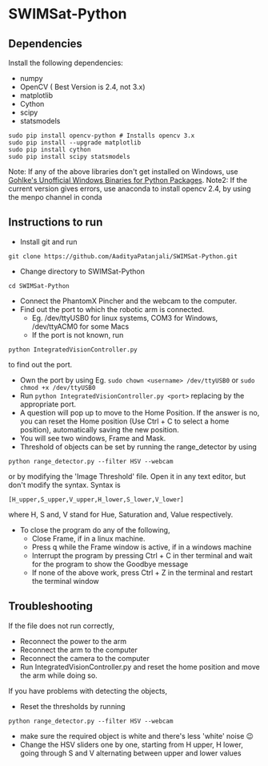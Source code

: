 # SWIMSat-Python

## Dependencies

Install the following dependencies:

- numpy
- OpenCV ( Best Version is 2.4, not 3.x)
- matplotlib
- Cython
- scipy 
- statsmodels

```
sudo pip install opencv-python # Installs opencv 3.x
sudo pip install --upgrade matplotlib
sudo pip install cython
sudo pip install scipy statsmodels
```

Note: If any of the above libraries don't get installed on Windows, use [Gohlke's Unofficial Windows Binaries for Python Packages](http://www.lfd.uci.edu/~gohlke/pythonlibs/).
Note2: If the current version gives errors, use anaconda to install opencv 2.4, by using the menpo channel in conda

## Instructions to run

- Install git and run 
```
git clone https://github.com/AadityaPatanjali/SWIMSat-Python.git
```
- Change directory to SWIMSat-Python 
```
cd SWIMSat-Python
```
- Connect the PhantomX Pincher and the webcam to the computer. 
- Find out the port to which the robotic arm is connected.
  - Eg. /dev/ttyUSB0 for linux systems, COM3 for Windows, /dev/ttyACM0 for some Macs
  - If the port is not known, run 
```
python IntegratedVisionController.py
``` 
to find out the port.
- Own the port by using Eg. ```sudo chown <username> /dev/ttyUSB0``` or ```sudo chmod +x /dev/ttyUSB0```
- Run ```python IntegratedVisionController.py <port>``` replacing <port> by the appropriate port.
- A question will pop up to move to the Home Position. If the answer is no, you can reset the Home position (Use Ctrl + C to select a home position), automatically saving the new position.
- You will see two windows, Frame and Mask.
- Threshold of objects can be set by running the range_detector by using 
```
python range_detector.py --filter HSV --webcam
``` 
or by modifying the 'Image Threshold' file. Open it in any text editor, but don't modify the syntax. Syntax is 
```
[H_upper,S_upper,V_upper,H_lower,S_lower,V_lower]
``` 
where H, S and, V stand for Hue, Saturation and, Value respectively.
- To close the program do any of the following, 
  - Close Frame, if in a linux machine.
  - Press q while the Frame window is active, if in a windows machine
  - Interrupt the program by pressing  Ctrl + C in ther terminal and wait for the program to show the Goodbye message
  - If none of the above work, press Ctrl + Z in the terminal and restart the terminal window 


## Troubleshooting

If the file does not run correctly, 
- Reconnect the power to the arm
- Reconnect the arm to the computer
- Reconnect the camera to the computer
- Run IntegratedVisionController.py and reset the home position and move the arm while doing so.

If you have problems with detecting the objects, 
- Reset the thresholds by running
```
python range_detector.py --filter HSV --webcam
```
- make sure the required object is white and there's less 'white' noise :wink:
- Change the HSV sliders one by one, starting from H upper, H lower, going through S and V alternating between upper and lower values 
